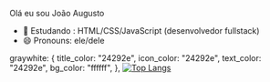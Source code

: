 Olá eu sou João Augusto 

- 🌱 Estudando : HTML/CSS/JavaScript (desenvolvedor fullstack)
- 😄 Pronouns: ele/dele


 graywhite: {
    title_color: "24292e",
    icon_color: "24292e",
    text_color: "24292e",
    bg_color: "ffffff",
  },
[![Top Langs](https://github-readme-stats.vercel.app/api/top-langs/?username=JohnJA12&layout=donut)](https://github.com/anuraghazra/github-readme-stats)

